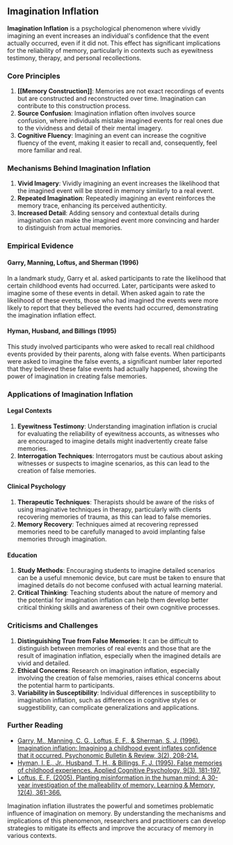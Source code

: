 ## Imagination Inflation

**Imagination Inflation** is a psychological phenomenon where vividly imagining an event increases an individual's confidence that the event actually occurred, even if it did not. This effect has significant implications for the reliability of memory, particularly in contexts such as eyewitness testimony, therapy, and personal recollections.

### Core Principles

1. **[[Memory Construction]]**: Memories are not exact recordings of events but are constructed and reconstructed over time. Imagination can contribute to this construction process.
2. **Source Confusion**: Imagination inflation often involves source confusion, where individuals mistake imagined events for real ones due to the vividness and detail of their mental imagery.
3. **Cognitive Fluency**: Imagining an event can increase the cognitive fluency of the event, making it easier to recall and, consequently, feel more familiar and real.

### Mechanisms Behind Imagination Inflation

1. **Vivid Imagery**: Vividly imagining an event increases the likelihood that the imagined event will be stored in memory similarly to a real event.
2. **Repeated Imagination**: Repeatedly imagining an event reinforces the memory trace, enhancing its perceived authenticity.
3. **Increased Detail**: Adding sensory and contextual details during imagination can make the imagined event more convincing and harder to distinguish from actual memories.

### Empirical Evidence

#### Garry, Manning, Loftus, and Sherman (1996)

In a landmark study, Garry et al. asked participants to rate the likelihood that certain childhood events had occurred. Later, participants were asked to imagine some of these events in detail. When asked again to rate the likelihood of these events, those who had imagined the events were more likely to report that they believed the events had occurred, demonstrating the imagination inflation effect.

#### Hyman, Husband, and Billings (1995)

This study involved participants who were asked to recall real childhood events provided by their parents, along with false events. When participants were asked to imagine the false events, a significant number later reported that they believed these false events had actually happened, showing the power of imagination in creating false memories.

### Applications of Imagination Inflation

#### Legal Contexts

1. **Eyewitness Testimony**: Understanding imagination inflation is crucial for evaluating the reliability of eyewitness accounts, as witnesses who are encouraged to imagine details might inadvertently create false memories.
2. **Interrogation Techniques**: Interrogators must be cautious about asking witnesses or suspects to imagine scenarios, as this can lead to the creation of false memories.

#### Clinical Psychology

1. **Therapeutic Techniques**: Therapists should be aware of the risks of using imaginative techniques in therapy, particularly with clients recovering memories of trauma, as this can lead to false memories.
2. **Memory Recovery**: Techniques aimed at recovering repressed memories need to be carefully managed to avoid implanting false memories through imagination.

#### Education

1. **Study Methods**: Encouraging students to imagine detailed scenarios can be a useful mnemonic device, but care must be taken to ensure that imagined details do not become confused with actual learning material.
2. **Critical Thinking**: Teaching students about the nature of memory and the potential for imagination inflation can help them develop better critical thinking skills and awareness of their own cognitive processes.

### Criticisms and Challenges

1. **Distinguishing True from False Memories**: It can be difficult to distinguish between memories of real events and those that are the result of imagination inflation, especially when the imagined details are vivid and detailed.
2. **Ethical Concerns**: Research on imagination inflation, especially involving the creation of false memories, raises ethical concerns about the potential harm to participants.
3. **Variability in Susceptibility**: Individual differences in susceptibility to imagination inflation, such as differences in cognitive styles or suggestibility, can complicate generalizations and applications.

### Further Reading

- [Garry, M., Manning, C. G., Loftus, E. F., & Sherman, S. J. (1996). Imagination inflation: Imagining a childhood event inflates confidence that it occurred. Psychonomic Bulletin & Review, 3(2), 208-214.](https://link.springer.com/article/10.3758/BF03212420)
- [Hyman, I. E., Jr., Husband, T. H., & Billings, F. J. (1995). False memories of childhood experiences. Applied Cognitive Psychology, 9(3), 181-197.](https://onlinelibrary.wiley.com/doi/10.1002/acp.2350090302)
- [Loftus, E. F. (2005). Planting misinformation in the human mind: A 30-year investigation of the malleability of memory. Learning & Memory, 12(4), 361-366.](https://www.ncbi.nlm.nih.gov/pmc/articles/PMC1369517/)

Imagination inflation illustrates the powerful and sometimes problematic influence of imagination on memory. By understanding the mechanisms and implications of this phenomenon, researchers and practitioners can develop strategies to mitigate its effects and improve the accuracy of memory in various contexts.